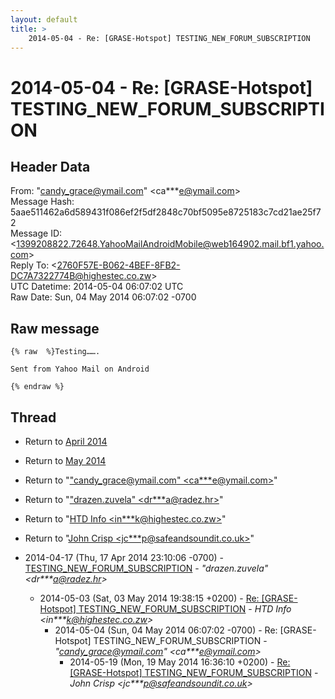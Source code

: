 ```yaml
---
layout: default
title: >
    2014-05-04 - Re: [GRASE-Hotspot] TESTING_NEW_FORUM_SUBSCRIPTION
---
```


# 2014-05-04 - Re: [GRASE-Hotspot] TESTING_NEW_FORUM_SUBSCRIPTION

## Header Data

From: "candy_grace@ymail.com" \<ca***e@ymail.com\><br>
Message Hash: 5aae511462a6d589431f086ef2f5df2848c70bf5095e8725183c7cd21ae25f72<br>
Message ID: \<1399208822.72648.YahooMailAndroidMobile@web164902.mail.bf1.yahoo.com\><br>
Reply To: \<2760F57E-B062-4BEF-8FB2-DC7A7322774B@highestec.co.zw\><br>
UTC Datetime: 2014-05-04 06:07:02 UTC<br>
Raw Date: Sun, 04 May 2014 06:07:02 -0700<br>

## Raw message

```
{% raw  %}Testing…….

Sent from Yahoo Mail on Android

{% endraw %}
```

## Thread

+ Return to [April 2014](/archive/2014/04)
+ Return to [May 2014](/archive/2014/05)

+ Return to "["candy_grace@ymail.com" <ca***e<span>@</span>ymail.com>](/authors/ca___e_at_ymail_com)"
+ Return to "["drazen.zuvela" <dr***a<span>@</span>radez.hr>](/authors/dr___a_at_radez_hr)"
+ Return to "[HTD Info <in***k<span>@</span>highestec.co.zw>](/authors/in___k_at_highestec_co_zw)"
+ Return to "[John Crisp <jc***p<span>@</span>safeandsoundit.co.uk>](/authors/jc___p_at_safeandsoundit_co_uk)"

+ 2014-04-17 (Thu, 17 Apr 2014 23:10:06 -0700) - [TESTING_NEW_FORUM_SUBSCRIPTION](/archive/2014/04/fb7f06150be3d5fcf963abbd727d4e178843103cf3b187c0b5835ae3dbc764a4) - _"drazen.zuvela" \<dr***a@radez.hr\>_
  + 2014-05-03 (Sat, 03 May 2014 19:38:15 +0200) - [Re: [GRASE-Hotspot] TESTING_NEW_FORUM_SUBSCRIPTION](/archive/2014/05/d31c176f0258446bf5af53e2ea03e1df75bfca330b48a6c251f078db4026631e) - _HTD Info \<in***k@highestec.co.zw\>_
    + 2014-05-04 (Sun, 04 May 2014 06:07:02 -0700) - Re: [GRASE-Hotspot] TESTING_NEW_FORUM_SUBSCRIPTION - _"candy_grace@ymail.com" \<ca***e@ymail.com\>_
      + 2014-05-19 (Mon, 19 May 2014 16:36:10 +0200) - [Re: [GRASE-Hotspot] TESTING_NEW_FORUM_SUBSCRIPTION](/archive/2014/05/f0de501af376e6c652cdc837413159ec153766cfa0d01b4c24c8360d30d1583d) - _John Crisp \<jc***p@safeandsoundit.co.uk\>_

